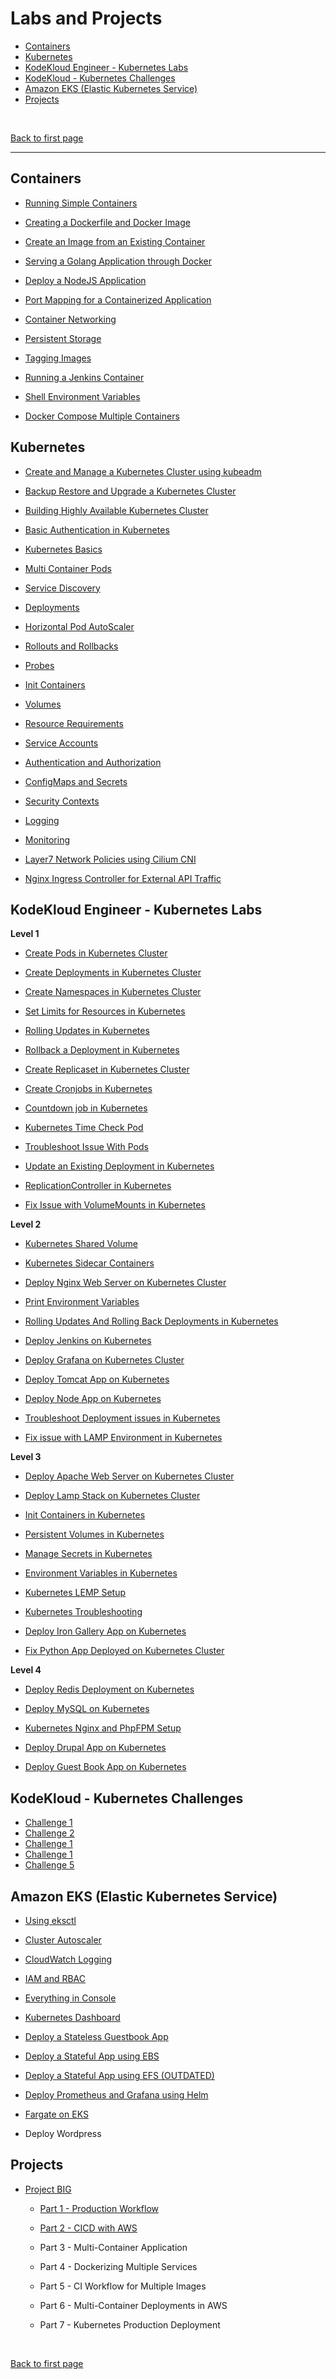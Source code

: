 
# Labs and Projects 


- [Containers](#containers)
- [Kubernetes](#kubernetes)
- [KodeKloud Engineer - Kubernetes Labs](#kodekloud-engineer---kubernetes-labs)
- [KodeKloud - Kubernetes Challenges](#kodekloud---kubernetes-challenges)
- [Amazon EKS (Elastic Kubernetes Service)](#amazon-eks-elastic-kubernetes-service)
- [Projects](#projects)

<br>

[Back to first page](../README.md#projects)

---

## Containers 

- [Running Simple Containers](Lab_001_Running_Simple_Containers/README.md)

- [Creating a Dockerfile and Docker Image](Lab_002_Creating_Dockerfile_and_Image/README.md)

- [Create an Image from an Existing Container](Lab_003_Create_Image_from_Container/README.md)

- [Serving a Golang Application through Docker](Lab_004_Serving_Golang_App_through_Docker/README.md)

- [Deploy a NodeJS Application](Lab_005_Deploy_NodeJS_Application/README.md)

- [Port Mapping for a Containerized Application](Lab_006_Port_Mapping_Containerized_App/README.md)

- [Container Networking](Lab_007_Container_Networking/README.md)

- [Persistent Storage](Lab_008_Persistent_Storage/README.md)

- [Tagging Images](Lab_009_Tagging_Images/README.md)

- [Running a Jenkins Container](Lab_010_Running_Jenkins_Container/README.md)

- [Shell Environment Variables](Lab_011_Shell_Environment_Variables/README.md)

- [Docker Compose Multiple Containers](Lab_012_Docker_Compose_Multiple_Containers/README.md)


## Kubernetes 

- [Create and Manage a Kubernetes Cluster using kubeadm](Lab_020_Create_and_Manage_Cluster_using_kubeadm/README.md)

- [Backup Restore and Upgrade a Kubernetes Cluster](Lab_021_Backup_Restore_and_Upgrade_a_Kubernetes_Cluster/README.md)

- [Building Highly Available Kubernetes Cluster](Lab_030_Building_Highly_Available_K8s_Cluster/README.md)

- [Basic Authentication in Kubernetes](Lab_031_Basic_Authentication_in_Kubernetes/README.md)

- [Kubernetes Basics](Lab_040-Kubernetes_Basics/README.md)

- [Multi Container Pods](Lab_041-Multi_Container_Pods/README.md)

- [Service Discovery](Lab_042_Service_Discovery/README.md)

- [Deployments](Lab_043_Deployments/README.md)

- [Horizontal Pod AutoScaler](Lab_044_Horizontal_Pod_AutoScaler/README.md)

- [Rollouts and Rollbacks](Lab_045_Rollouts_and_Rollbacks/README.md)

- [Probes](Lab_046_Probes/README.md)

- [Init Containers](Lab_047_Init_Containers/README.md)

- [Volumes](Lab_048_Volumes/README.md)

- [Resource Requirements](Lab_022_Resource_Requirements/README.md)

- [Service Accounts](Lab_024_Service_Accounts/README.md)

- [Authentication and Authorization](Lab_027_Securing_Kubernetes_using_Authentication_and_Authorization/README.md)

- [ConfigMaps and Secrets](Lab_049_ConfigMaps_and_Secrets/README.md)

- [Security Contexts](Lab_023_Security_Contexts/README.md)

- [Logging](Lab_025_Logging/README.md)

- [Monitoring](Lab_026_Monitoring/README.md)

- [Layer7 Network Policies using Cilium CNI](Lab_028_Layer7_Network_Policies_using_Cilium_CNI/README.md)

- [Nginx Ingress Controller for External API Traffic](Lab_029_Nginx_Ingress_Controller_for_External_API_Traffic/README.md)


## KodeKloud Engineer - Kubernetes Labs

**Level 1** 

- [Create Pods in Kubernetes Cluster](https://github.com/joseeden/KodeKloud_Engineer_Labs?tab=readme-ov-file#kubernetes)   

- [Create Deployments in Kubernetes Cluster](https://github.com/joseeden/KodeKloud_Engineer_Labs?tab=readme-ov-file#kubernetes)    

- [Create Namespaces in Kubernetes Cluster](https://github.com/joseeden/KodeKloud_Engineer_Labs?tab=readme-ov-file#kubernetes)    

- [Set Limits for Resources in Kubernetes](https://github.com/joseeden/KodeKloud_Engineer_Labs?tab=readme-ov-file#kubernetes)       

- [Rolling Updates in Kubernetes](https://github.com/joseeden/KodeKloud_Engineer_Labs?tab=readme-ov-file#kubernetes)     

- [Rollback a Deployment in Kubernetes](https://github.com/joseeden/KodeKloud_Engineer_Labs?tab=readme-ov-file#kubernetes)    

- [Create Replicaset in Kubernetes Cluster](https://github.com/joseeden/KodeKloud_Engineer_Labs?tab=readme-ov-file#kubernetes)    

- [Create Cronjobs in Kubernetes](https://github.com/joseeden/KodeKloud_Engineer_Labs?tab=readme-ov-file#kubernetes)   

- [Countdown job in Kubernetes](https://github.com/joseeden/KodeKloud_Engineer_Labs?tab=readme-ov-file#kubernetes)     

- [Kubernetes Time Check Pod](https://github.com/joseeden/KodeKloud_Engineer_Labs?tab=readme-ov-file#kubernetes)     

- [Troubleshoot Issue With Pods](https://github.com/joseeden/KodeKloud_Engineer_Labs?tab=readme-ov-file#kubernetes)     

- [Update an Existing Deployment in Kubernetes](https://github.com/joseeden/KodeKloud_Engineer_Labs?tab=readme-ov-file#kubernetes)    

- [ReplicationController in Kubernetes](https://github.com/joseeden/KodeKloud_Engineer_Labs?tab=readme-ov-file#kubernetes)    

- [Fix Issue with VolumeMounts in Kubernetes](https://github.com/joseeden/KodeKloud_Engineer_Labs?tab=readme-ov-file#kubernetes)      


**Level 2**

- [Kubernetes Shared Volume](https://github.com/joseeden/KodeKloud_Engineer_Labs?tab=readme-ov-file#kubernetes)   

- [Kubernetes Sidecar Containers](https://github.com/joseeden/KodeKloud_Engineer_Labs?tab=readme-ov-file#kubernetes)     

- [Deploy Nginx Web Server on Kubernetes Cluster](https://github.com/joseeden/KodeKloud_Engineer_Labs?tab=readme-ov-file#kubernetes) 

- [Print Environment Variables](https://github.com/joseeden/KodeKloud_Engineer_Labs?tab=readme-ov-file#kubernetes)    

- [Rolling Updates And Rolling Back Deployments in Kubernetes](https://github.com/joseeden/KodeKloud_Engineer_Labs?tab=readme-ov-file#kubernetes)  

- [Deploy Jenkins on Kubernetes](https://github.com/joseeden/KodeKloud_Engineer_Labs?tab=readme-ov-file#kubernetes)     

- [Deploy Grafana on Kubernetes Cluster](https://github.com/joseeden/KodeKloud_Engineer_Labs?tab=readme-ov-file#kubernetes)       

- [Deploy Tomcat App on Kubernetes](https://github.com/joseeden/KodeKloud_Engineer_Labs?tab=readme-ov-file#kubernetes)     

- [Deploy Node App on Kubernetes](https://github.com/joseeden/KodeKloud_Engineer_Labs?tab=readme-ov-file#kubernetes)  

- [Troubleshoot Deployment issues in Kubernetes](https://github.com/joseeden/KodeKloud_Engineer_Labs?tab=readme-ov-file#kubernetes)    

- [Fix issue with LAMP Environment in Kubernetes](https://github.com/joseeden/KodeKloud_Engineer_Labs?tab=readme-ov-file#kubernetes)   


**Level 3**

- [Deploy Apache Web Server on Kubernetes Cluster](https://github.com/joseeden/KodeKloud_Engineer_Labs?tab=readme-ov-file#kubernetes)     

- [Deploy Lamp Stack on Kubernetes Cluster](https://github.com/joseeden/KodeKloud_Engineer_Labs?tab=readme-ov-file#kubernetes)      

- [Init Containers in Kubernetes](https://github.com/joseeden/KodeKloud_Engineer_Labs?tab=readme-ov-file#kubernetes)       

- [Persistent Volumes in Kubernetes](https://github.com/joseeden/KodeKloud_Engineer_Labs?tab=readme-ov-file#kubernetes)    

- [Manage Secrets in Kubernetes](https://github.com/joseeden/KodeKloud_Engineer_Labs?tab=readme-ov-file#kubernetes)   

- [Environment Variables in Kubernetes](https://github.com/joseeden/KodeKloud_Engineer_Labs?tab=readme-ov-file#kubernetes)  

- [Kubernetes LEMP Setup](https://github.com/joseeden/KodeKloud_Engineer_Labs?tab=readme-ov-file#kubernetes)  

- [Kubernetes Troubleshooting](https://github.com/joseeden/KodeKloud_Engineer_Labs?tab=readme-ov-file#kubernetes)    

- [Deploy Iron Gallery App on Kubernetes](https://github.com/joseeden/KodeKloud_Engineer_Labs?tab=readme-ov-file#kubernetes)    

- [Fix Python App Deployed on Kubernetes Cluster](https://github.com/joseeden/KodeKloud_Engineer_Labs?tab=readme-ov-file#kubernetes)    



**Level 4**

- [Deploy Redis Deployment on Kubernetes](https://github.com/joseeden/KodeKloud_Engineer_Labs?tab=readme-ov-file#kubernetes)          

- [Deploy MySQL on Kubernetes](https://github.com/joseeden/KodeKloud_Engineer_Labs?tab=readme-ov-file#kubernetes)        

- [Kubernetes Nginx and PhpFPM Setup](https://github.com/joseeden/KodeKloud_Engineer_Labs?tab=readme-ov-file#kubernetes)         

- [Deploy Drupal App on Kubernetes](https://github.com/joseeden/KodeKloud_Engineer_Labs?tab=readme-ov-file#kubernetes)        

- [Deploy Guest Book App on Kubernetes](https://github.com/joseeden/KodeKloud_Engineer_Labs?tab=readme-ov-file#kubernetes)          


## KodeKloud - Kubernetes Challenges 

- [Challenge 1](Lab_200_KodeKloud_Kubernetes_Challenges/challenge_1/README.md)
- [Challenge 2](Lab_200_KodeKloud_Kubernetes_Challenges/challenge_2/README.md)
- [Challenge 1](Lab_200_KodeKloud_Kubernetes_Challenges/challenge_3/README.md)
- [Challenge 1](Lab_200_KodeKloud_Kubernetes_Challenges/challenge_4/README.md)
- [Challenge 5](Lab_200_KodeKloud_Kubernetes_Challenges/challenge_1/README.md)


## Amazon EKS (Elastic Kubernetes Service) 

- [Using eksctl](Lab_050_EKS_Operation_using_eksctl/README.md)

- [Cluster Autoscaler](Lab_051_EKS_Cluster_Autoscaler/README.md)

- [CloudWatch Logging](Lab_052_EKS_CloudWatch_Logging/README.md)

- [IAM and RBAC](Lab_053_EKS_IAM_and_RBAC/README.md)

- [Everything in Console](Lab_054_EKS_Everything_in_Console/README.md)

- [Kubernetes Dashboard](Lab_055_EKS_Kubernetes_Dashboard/README.md)

- [Deploy a Stateless Guestbook App](Lab_056_EKS_Deploy_a_Stateless_Guestbook_App/README.md)

- [Deploy a Stateful App using EBS](Lab_057_EKS_Deploy_a_Stateful_App_using_EBS/README.md)

- [Deploy a Stateful App using EFS (OUTDATED)](Lab_058_EKS_Deploy_a_Stateful_App_using_EFS_OUTDATED/README.md)

- [Deploy Prometheus and Grafana using Helm](Lab_059_EKS_Deploy_Prometheus_and_Grafana_using_Helm/README.md)

- [Fargate on EKS](Lab_060_EKS_Fargate_on_EKS/README.md)

- Deploy Wordpress

## Projects 

- [Project BIG](Lab_013_Big_Project_Part1_Production_Workflow/README.md)

    - [Part 1 - Production Workflow](Lab_013_Big_Project_Part1_Production_Workflow/README.md)

    - [Part 2 - CICD with AWS](Lab_014_Big_Project_Part2_CICD_with_AWS/README.md)

    - Part 3 - Multi-Container Application

    - Part 4 - Dockerizing Multiple Services

    - Part 5 - CI Workflow for Multiple Images

    - Part 6 - Multi-Container Deployments in AWS

    - Part 7 - Kubernetes Production Deployment



<br>

[Back to first page](../../../README.md#projects)    